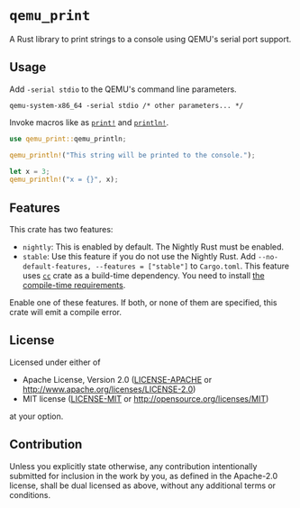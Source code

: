 # `qemu_print`

A Rust library to print strings to a console using QEMU's serial port support.

## Usage

Add `-serial stdio` to the QEMU's command line parameters.

```
qemu-system-x86_64 -serial stdio /* other parameters... */
```

Invoke macros like as [`print!`](https://doc.rust-lang.org/std/macro.print.html) and [`println!`](https://doc.rust-lang.org/std/macro.println.html).

```rust
use qemu_print::qemu_println;

qemu_println!("This string will be printed to the console.");

let x = 3;
qemu_println!("x = {}", x);
```

## Features

This crate has two features:

- `nightly`: This is enabled by default. The Nightly Rust must be enabled.
- `stable`: Use this feature if you do not use the Nightly Rust.  Add `--no-default-features, --features = ["stable"]` to `Cargo.toml`. This feature uses [`cc`](https://github.com/alexcrichton/cc-rs) crate as a build-time dependency. You need to install [the compile-time requirements](https://github.com/alexcrichton/cc-rs#compile-time-requirements).

Enable one of these features. If both, or none of them are specified, this crate will emit a compile error.

## License

Licensed under either of

 * Apache License, Version 2.0
   ([LICENSE-APACHE](LICENSE-APACHE) or http://www.apache.org/licenses/LICENSE-2.0)
 * MIT license
   ([LICENSE-MIT](LICENSE-MIT) or http://opensource.org/licenses/MIT)

at your option.

## Contribution

Unless you explicitly state otherwise, any contribution intentionally submitted
for inclusion in the work by you, as defined in the Apache-2.0 license, shall be
dual licensed as above, without any additional terms or conditions.

